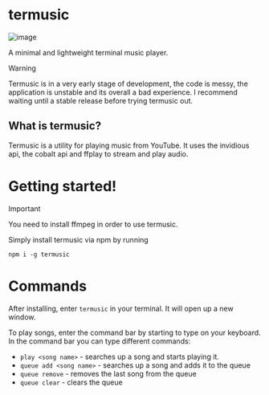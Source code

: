 # termusic
![image](https://raw.githubusercontent.com/pyrretsoftware/termusic/main/images/carbon.png)

A minimal and lightweight terminal music player.
> [!WARNING]  
> Termusic is in a very early stage of development, the code is messy, the application is unstable and its overall a bad experience. I recommend waiting until a stable release before trying termusic out.

## What is termusic?
Termusic is a utility for playing music from YouTube. It uses the invidious api, the cobalt api and ffplay to stream and play audio.
# Getting started!
> [!IMPORTANT]  
> You need to install ffmpeg in order to use termusic.

Simply install termusic via npm by running

```
npm i -g termusic
```
# Commands
After installing, enter ``termusic`` in your terminal. It will open up a new window.

To play songs, enter the command bar by starting to type on your keyboard. In the command bar you can type different commands:
- ``play <song name>`` - searches up a song and starts playing it.
- ``queue add <song name>`` - searches up a song and adds it to the queue
- ``queue remove`` - removes the last song from the queue
- ``queue clear`` - clears the queue
